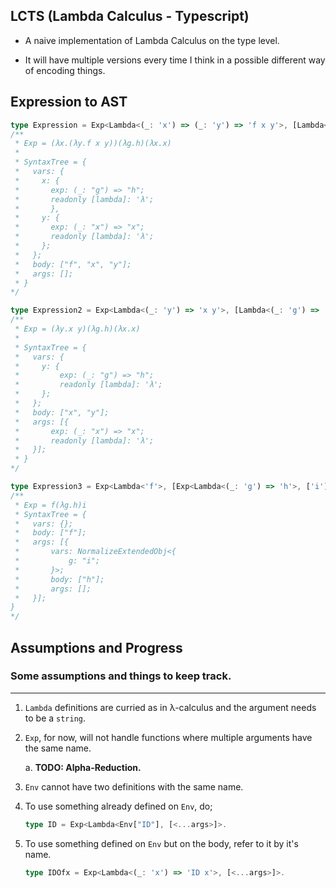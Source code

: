 ## LCTS (Lambda Calculus - Typescript)

- A naive implementation of Lambda Calculus on the type level.

- It will have multiple versions every time I think in a possible different way of encoding things.

## Expression to AST

```TypeScript
type Expression = Exp<Lambda<(_: 'x') => (_: 'y') => 'f x y'>, [Lambda<(_: 'g') => 'h'>, Lambda<(_: 'x') => 'x'>]>
/**
 * Exp = (λx.(λy.f x y))(λg.h)(λx.x)
 * 
 * SyntaxTree = {
 *   vars: {
 *     x: {
 *       exp: (_: "g") => "h";
 *       readonly [lambda]: 'λ';
 *       },
 *     y: {
 *       exp: (_: "x") => "x";
 *       readonly [lambda]: 'λ';
 *     };
 *   };
 *   body: ["f", "x", "y"];
 *   args: [];
 * }
*/

type Expression2 = Exp<Lambda<(_: 'y') => 'x y'>, [Lambda<(_: 'g') => 'h'>, Lambda<(_: 'x') => 'x'>]>
/**
 * Exp = (λy.x y)(λg.h)(λx.x)
 *
 * SyntaxTree = {
 *   vars: {
 *     y: {
 *         exp: (_: "g") => "h";
 *         readonly [lambda]: 'λ';
 *     };
 *   };
 *   body: ["x", "y"];
 *   args: [{
 *       exp: (_: "x") => "x";
 *       readonly [lambda]: 'λ';
 *   }];
 * }
*/

type Expression3 = Exp<Lambda<'f'>, [Exp<Lambda<(_: 'g') => 'h'>, ['i']>]>
/**
 * Exp = f(λg.h)i
 * SyntaxTree = {
 *   vars: {};
 *   body: ["f"];
 *   args: [{
 *       vars: NormalizeExtendedObj<{
 *           g: "i";
 *       }>;
 *       body: ["h"];
 *       args: [];
 *   }];
}
*/

```

## Assumptions and Progress

### Some assumptions and things to keep track.

---
1. `Lambda` definitions are curried as in λ-calculus and the argument needs to be a `string`.
2. `Exp`, for now, will not handle functions where multiple arguments have the same name.

    a. **TODO: Alpha-Reduction.**

3. `Env` cannot have two definitions with the same name.
4. To use something already defined on `Env`, do;
    ```Typescript
    type ID = Exp<Lambda<Env["ID"], [<...args>]>.
    ```
5. To use something defined on `Env` but on the body, refer to it by it's name.
    ```typescript
    type IDOfx = Exp<Lambda<(_: 'x') => 'ID x'>, [<...args>]>.
    ```

